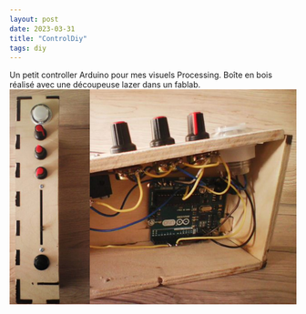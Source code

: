 ```yaml
---
layout: post
date: 2023-03-31
title: "ControlDiy"
tags: diy 
---
```

Un petit controller Arduino pour mes visuels Processing.
Boîte en bois réalisé avec une découpeuse lazer dans un fablab.
![ControlDiy](../assets/img/controler.png)
